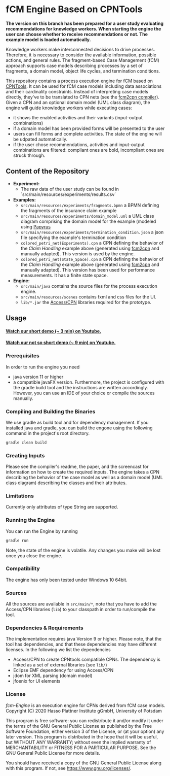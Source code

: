 # fCM Engine Based on CPNTools

**The version on this branch has been prepared for a user study evaluating recommendations for knowledge workers. When starting the engine the user can choose whether to receive recommendations or not. The example model is loaded automatically.**

Knowledge workers make interconnected decisions to drive processes.
Therefore, it is necessary to consider the available information, possible actions, and general rules.
The fragment-based Case Management (fCM) approach supports case models describing processes by a set of fragments, a domain model, object life cycles, and termination conditions. 

This repository contains a process execution engine for fCM based on [CPNTools](https://cpntools.org).
It can be used for fCM case models including data associations and their cardinality constraints.
Instead of interpreting case models directly, they've to be translated to CPN nets (see the [fcm2cpn compiler](https://github.com/bptlab/fcm2cpn/tree/caise)).
Given a CPN and an optional domain model (UML class diagram), the engine will guide knowledge workers while executing cases:
* it shows the enabled activities and their variants (input-output combinations)
* if a domain model has been provided forms will be presented to the user
* users can fill forms and complete activities. The state of the engine will be udpated automatically.
* if the user chose recommendations, activities and input-output combinations are filtered: compliant ones are bold, incompliant ones are struck through.

## Content of the Repository
* **Experiment:**
  * The raw data of the user study can be found in `src/main/resources/experiments/results.csv´
* **Examples:**
  * `src/main/resources/experiments/fragments.bpmn` a BPMN defining the fragments of the insurance claim example
  * `src/main/resources/experiments/domain_model.uml` a UML class diagram comprising the domain model for the example (modeled using [Papyrus](https://www.eclipse.org/papyrus/)
  * `src/main/resources/experiments/termination_condition.json` a json file specifying the example's termination condition
  * `colored_petri_net(Experiments).cpn` a CPN defining the behavior of the *Claim Handling* example above (generated using [fcm2cpn](https://github.com/bptlab/fcm2cpn/tree/caise) and manually adapted). This version is used by the engine.
  * `colored_petri_net(State_Space).cpn` a CPN defining the behavior of the *Claim Handling* example above (generated using [fcm2cpn](https://github.com/bptlab/fcm2cpn/tree/caise) and manually adapted). This version has been used for performance measurements. It has a finite state space.
* **Engine:**
  * `src/main/java` contains the source files for the process execution engine.
  * `src/main/resources/scenes` contains fxml and css files for the UI.
  * `lib/*.jar` the [Access/CPN](http://cpntools.org/access-cpn/) libraries required for the prototype.

## Usage

#### [Watch our short demo (~ 3 min) on Youtube.](https://youtu.be/ODpgQvxxQzY)

#### [Watch our not so short demo (~ 9 min) on Youtube.](https://youtu.be/ogvqiO6a9Wg) 

### Prerequisites

In order to run the engine you need
* java version 11 or higher
* a compatible javaFX version.
Furthermore, the project is configured with the gradle build tool and the instructions are written accordingly.
However, you can use an IDE of your choice or compile the sources manually.

### Compiling and Building the Binaries

We use gradle as build tool and for dependency management.
If you installed java and gradle, you can build the engone using the following command in the project's root directory.
````bash
gradle clean build
```` 

### Creating Inputs

Please see the compiler's readme, the paper, and the screencast for information on how to create the required inputs.
The engine takes a CPN describing the behavior of the case model as well as a domain model (UML class diagram) describing the classes and their attributes.

### Limitations
Currently only attributes of type String are supported.

### Running the Engine

You can run the Engine by running 
````bash
gradle run
````
Note, the state of the engine is volatile. Any changes you make will be lost once you close the engine.

### Compatibility

The engine has only been tested under Windows 10 64bit.

### Sources

All the sources are available in `src/main/*`, note that you have to add the Access/CPN libraries (`lib`) to your classpath in order to run/compile the tool.

### Dependencies & Requirements

The implementation requires java Version 9 or higher.
Please note, that the tool has dependencies, and that these dependencies may have different licenses. In the following we list the dependencies
* Access/CPN to create CPNtools compatible CPNs. The dependency is linked as a set of external libraries (see `lib/`)
* Eclipse EMF dependency for using Access/CPN
* jdom for XML parsing (domain model)
* jfoenix for UI elements

### License

*fcm-Engine* is an execution engine for CPNs derived from fCM case models.
Copyright (C) 2020  Hasso Plattner Institute gGmbH, University of Potsdam

This program is free software: you can redistribute it and/or modify
it under the terms of the GNU General Public License as published by
the Free Software Foundation, either version 3 of the License, or (at your option) any later version.
This program is distributed in the hope that it will be useful, but WITHOUT ANY WARRANTY; without even the implied warranty of MERCHANTABILITY or FITNESS FOR A PARTICULAR PURPOSE.
See the GNU General Public License for more details.

You should have received a copy of the GNU General Public License
along with this program.  If not, see <https://www.gnu.org/licenses/>.
